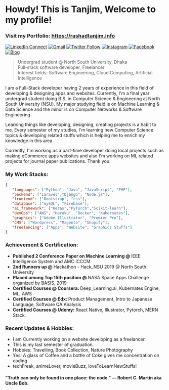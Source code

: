 # Howdy! This is Tanjim, Welcome to my profile!
### Visit my Portfolio: https://rashadtanjim.info

[![LinkedIn Connect](https://img.shields.io/badge/%20-Connect-black?color=222244&labelColor=000000&logo=linkedin&logoColor=f5f7fe)](https://www.linkedin.com/in/rashad-tanjim/)
[![Gmail](https://img.shields.io/badge/%20-Send%20Mail-black?color=222244&labelColor=000000&logo=gmail&logoColor=f5f7fe)](mailto:arnob.tanjim@gmail.com?subject=From%20GitHub&cc=rashad.tanjim@northsouth.edu&body=Howdy!,%20Contacting%20from%20GitHub)
[![Twitter Follow](https://img.shields.io/badge/dynamic/json.svg?color=222244&labelColor=000000&logo=twitter&logoColor=f5f7fe&label=&query=%24[0].followers_count&url=https%3A%2F%2Fcdn.syndication.twimg.com%2Fwidgets%2Ffollowbutton%2Finfo.json%3Fscreen_names%3Drashadtanjim&suffix=%20Followers)](https://twitter.com/rashadtanjim)
[![Instagram](https://img.shields.io/badge/%20-Instagram-black?color=222244&labelColor=000000&logo=instagram&logoColor=ffffff)](https://www.instagram.com/arnobtanjim/)
[![Facebook](https://img.shields.io/badge/%20-Facebook-black?color=222244&labelColor=000000&logo=facebook&logoColor=ffffff)](https://www.facebook.com/arnobtanjim)
[![Blog](https://img.shields.io/badge/%20-Blog-black?color=222244&labelColor=000000&logo=blogger&logoColor=ffffff)](https://www.towardsharing.com)

> Undergrad student @ North South University, Dhaka <br />
> Full-stack software developer, Freelancer <br />
> Interest fields: Software Engineering, Cloud Computing, Artificial Intelligence

I am a Full-Stack developer having 2 years of experience in this field of developing & designing apps and websites. Currently, I'm a final year undergrad student doing B.S. in Computer Science & Engineering at North South University (NSU). My major studying field is on Machine Learning & Data Science and the minor is on Computer Networks & Software Engineering. 

Learning things like developing, designing, creating projects is a habit to me. Every semester of my studies, I'm learning new Computer Science topics & developing related stuffs which is helping me to enrich my knowledge in this area. 

Currently, I'm working as a part-time developer doing local projects such as making eCommerce apps websites and also I'm working on ML related projects for journal paper publications. Thank you. 


### My Work Stacks:

```json
{
   "languages": ["Python", "Java", "JavaScript", "PHP"],
   "backend": ["Laravel","Django", "Node.js"],
   "frontend": ["Bootstrap", "css"],
   "database": ["mySQL", "Firebase"],
   "ai_framework": ["Keras","PyTorch","Scikit-learn"],
   "devOps": ["AWS", "Heroku", "Docker", "Kubernates"],
   "graphics": ["Adobe Illustrator", "Premier Pro"],
   "CMS": ["Wordpress", "Magento", "Shopify"],
   "freelancing": ["Apps", "Website", "Graphics Stuffs"] 
}
```
### Achievement & Certification:

<ul>  <li>
     <b>Published 2 Conference Paper on Machine Learning @ </b> IEEE Intelligence System and AMC ICCCM
   </li>
  <li>
     <b>2nd Runners up @ </b> Hackathon - Hack_NSU 2019 @ North South University
   </li>
  <li>
     <b>Placed among Top 15th position @ </b> NASA Space Apps Challenge organized by BASIS, 2019
   </li> 
   <li>
     <b>Certified Courses @ Coursera: </b> Deep_Learning.ai, Kubernates Engine, ML, AWS
   </li>
   <li>
     <b>Certified Courses @ Edx: </b> Product Management, Intro to Japanese Language, Software QA Analysis   
   </li>
   <li>
     <b>Certified Courses @ Udemy:</b> React Native, Illustrator, Pytorch, MERN Stack.
   </li>
</ul>

### Recent Updates & Hobbies:

- I am Currently working on a website developing as a freelancer.
- This is my last semester of graduation.
- Hobbies: Travelling, Book Collection, Nature Photography 
- Yes! A glass of Coffee and a bottle of Coke gives me concentration on coding
- techFreak, animeLover, movieBuzz, loveToLearnNewStuffs!


#### "Truth can only be found in one place: the code." ― Robert C. Martin aka Uncle Bob.
